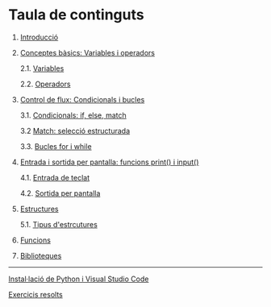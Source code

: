 # Taula de continguts

1. [Introducció](1-introduccio.md)

2. [Conceptes bàsics: Variables i operadors](2-conceptes.md)

     2.1. [Variables](2-conceptes.md#1-variables)

     2.2. [Operadors](2-conceptes.md#2-operadors) 

3. [Control de flux: Condicionals i bucles](3-control_flux.md)

    3.1. [Condicionals: if, else, match](3-control_flux.md#11-condicionals-if-elif-else)

    3.2  [Match: selecció estructurada](3-control_flux.md#12-match-selecció-estructurada-com-un-switch-modern)

    3.3. [Bucles for i while](3-control_flux.md#13-bucles)

4. [Entrada i sortida per pantalla: funcions print() i input()](4-entrada_sortida_input_print.md)

    4.1. [Entrada de teclat](4-entrada_sortida_input_print.md#41-entrada-de-teclat-en-python)

    4.2. [Sortida per pantalla](4-entrada_sortida_input_print.md#42-sortida-per-pantalla)

5. [Estructures](5-estructures.md)

    5.1. [Tipus d'estrcutures](5-estructures.md#51--tipus-destructures)

6. [Funcions](6-funcions.md)

7. [Biblioteques](7-biblioteques.md)

---

[Instal·lació de Python i Visual Studio Code](install.md)

[Exercicis resolts](exercicis_resolts.md)
